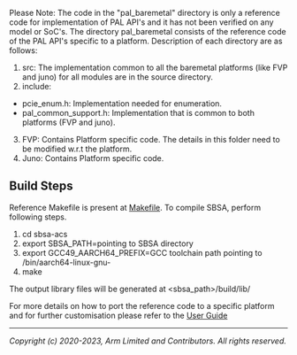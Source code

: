 
Please Note: The code in the "pal_baremetal" directory is only a reference code for implementation of PAL API's and it has not been verified on any model or SoC's.
The directory pal_baremetal consists of the reference code of the PAL API's specific to a platform.
Description of each directory are as follows:

1. src: The implementation common to all the baremetal platforms (like FVP and juno) for all modules are in the source directory.
2. include:
  -  pcie_enum.h: Implementation needed for enumeration.
  -  pal_common_support.h: Implementation that is common to both platforms (FVP and juno).
3. FVP: Contains Platform specific code. The details in this folder need to be modified w.r.t the platform.
4. Juno: Contains Platform specific code.

## Build Steps

Reference Makefile is present at [Makefile](../../Makefile). To compile SBSA, perform following steps.
1. cd sbsa-acs
2. export SBSA_PATH=pointing to SBSA directory
3. export GCC49_AARCH64_PREFIX=GCC toolchain path pointing to /bin/aarch64-linux-gnu-
4. make

The output library files will be generated at <sbsa_path>/build/lib/

For more details on how to port the reference code to a specific platform and for further customisation please refer to the [User Guide](../../docs/Arm_SBSA_ACS_Bare-metal_User_Guide.pdf)

-----------------

*Copyright (c) 2020-2023, Arm Limited and Contributors. All rights reserved.*
